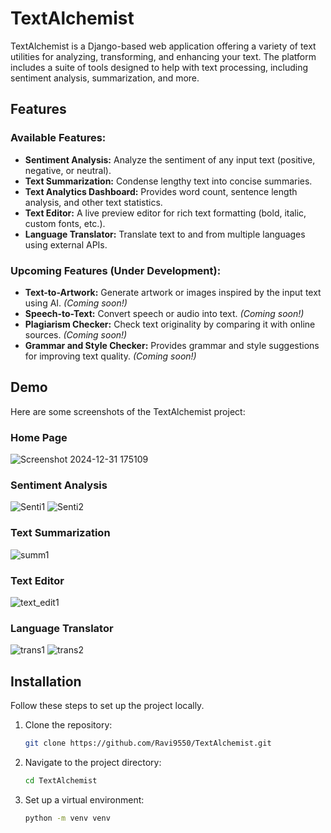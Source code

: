 # TextAlchemist

TextAlchemist is a Django-based web application offering a variety of text utilities for analyzing, transforming, and enhancing your text. The platform includes a suite of tools designed to help with text processing, including sentiment analysis, summarization, and more. 

## Features

### Available Features:
- **Sentiment Analysis:** Analyze the sentiment of any input text (positive, negative, or neutral).
- **Text Summarization:** Condense lengthy text into concise summaries.
- **Text Analytics Dashboard:** Provides word count, sentence length analysis, and other text statistics.
- **Text Editor:** A live preview editor for rich text formatting (bold, italic, custom fonts, etc.).
- **Language Translator:** Translate text to and from multiple languages using external APIs.
  
### Upcoming Features (Under Development):
- **Text-to-Artwork:** Generate artwork or images inspired by the input text using AI. *(Coming soon!)*
- **Speech-to-Text:** Convert speech or audio into text. *(Coming soon!)*
- **Plagiarism Checker:** Check text originality by comparing it with online sources. *(Coming soon!)*
- **Grammar and Style Checker:** Provides grammar and style suggestions for improving text quality. *(Coming soon!)*

## Demo

Here are some screenshots of the TextAlchemist project:

### Home Page
![Screenshot 2024-12-31 175109](https://github.com/user-attachments/assets/822706bd-e035-4012-a3d7-d2dddd83e282)


### Sentiment Analysis
![Senti1](https://github.com/user-attachments/assets/2cd42f79-ff59-44b6-a186-dd7cd63206a0)
![Senti2](https://github.com/user-attachments/assets/9e0c72fa-1b0c-4b29-933b-3ead93f8b1b6)
  

### Text Summarization
![summ1](https://github.com/user-attachments/assets/4eae1b0e-0244-45b1-b08a-0314ead769ce)


### Text Editor
![text_edit1](https://github.com/user-attachments/assets/1622aaae-0579-4520-a430-4312571f7a10)


### Language Translator
![trans1](https://github.com/user-attachments/assets/f786718b-9211-4467-be57-8320f08fe963)
![trans2](https://github.com/user-attachments/assets/383a00e1-d651-45d9-b8e6-c16cea994d1b)



## Installation

Follow these steps to set up the project locally.

1. Clone the repository:
   ```bash
   git clone https://github.com/Ravi9550/TextAlchemist.git

2. Navigate to the project directory:
   ```bash
   cd TextAlchemist
3. Set up a virtual environment:
   ```bash
   python -m venv venv

